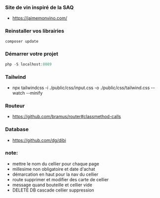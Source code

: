 ### Site de vin inspiré de la SAQ

- https://jaimemonvino.com/

### Reinstaller vos librairies
```js
composer update
```
### Démarrer votre projet

```js
php -S localhost:8089 
```
### Tailwind
-  npx tailwindcss -i ./public/css/input.css -o ./public/css/tailwind.css --watch --minify

### Routeur
- https://github.com/bramus/router#classmethod-calls

### Database 
- https://github.com/dg/dibi

### note:
- mettre le nom du cellier pour chaque page
- millesime non obligatoire et date d'achat
- démarcation en haut pour la nav du cellier
- route supprimer et modifier des carte de cellier
- message quand bouteille et cellier vide
- DELETE DB cascade cellier suppression
